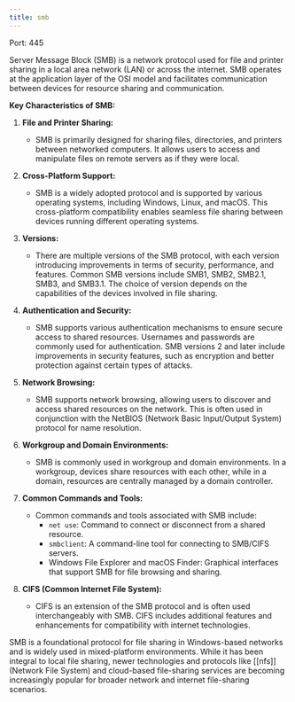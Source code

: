 ```yaml
---
title: smb
---
```

Port: 445

Server Message Block (SMB) is a network protocol used for file and printer sharing in a local area network (LAN) or across the internet. SMB operates at the application layer of the OSI model and facilitates communication between devices for resource sharing and communication.

**Key Characteristics of SMB:**

1. **File and Printer Sharing:**
   - SMB is primarily designed for sharing files, directories, and printers between networked computers. It allows users to access and manipulate files on remote servers as if they were local.

2. **Cross-Platform Support:**
   - SMB is a widely adopted protocol and is supported by various operating systems, including Windows, Linux, and macOS. This cross-platform compatibility enables seamless file sharing between devices running different operating systems.

3. **Versions:**
   - There are multiple versions of the SMB protocol, with each version introducing improvements in terms of security, performance, and features. Common SMB versions include SMB1, SMB2, SMB2.1, SMB3, and SMB3.1. The choice of version depends on the capabilities of the devices involved in file sharing.

4. **Authentication and Security:**
   - SMB supports various authentication mechanisms to ensure secure access to shared resources. Usernames and passwords are commonly used for authentication. SMB versions 2 and later include improvements in security features, such as encryption and better protection against certain types of attacks.

5. **Network Browsing:**
   - SMB supports network browsing, allowing users to discover and access shared resources on the network. This is often used in conjunction with the NetBIOS (Network Basic Input/Output System) protocol for name resolution.

6. **Workgroup and Domain Environments:**
   - SMB is commonly used in workgroup and domain environments. In a workgroup, devices share resources with each other, while in a domain, resources are centrally managed by a domain controller.

7. **Common Commands and Tools:**
   - Common commands and tools associated with SMB include:
     - `net use`: Command to connect or disconnect from a shared resource.
     - `smbclient`: A command-line tool for connecting to SMB/CIFS servers.
     - Windows File Explorer and macOS Finder: Graphical interfaces that support SMB for file browsing and sharing.

8. **CIFS (Common Internet File System):**
   - CIFS is an extension of the SMB protocol and is often used interchangeably with SMB. CIFS includes additional features and enhancements for compatibility with internet technologies.

SMB is a foundational protocol for file sharing in Windows-based networks and is widely used in mixed-platform environments. While it has been integral to local file sharing, newer technologies and protocols like [[nfs]] (Network File System) and cloud-based file-sharing services are becoming increasingly popular for broader network and internet file-sharing scenarios.